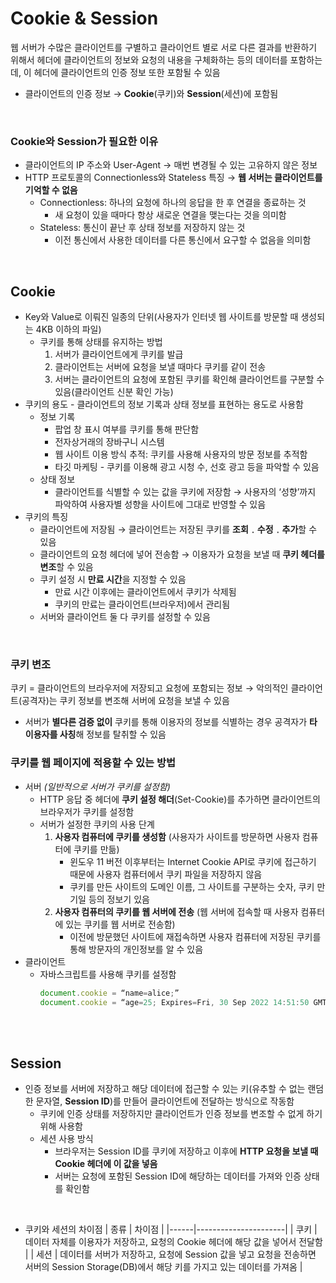 # Cookie & Session
웹 서버가 수많은 클라이언트를 구별하고 클라이언트 별로 서로 다른 결과를 반환하기 위해서 헤더에 클라이언트의 정보와 요청의 내용을 구체화하는 등의 데이터를 포함하는데, 이 헤더에 클라이언트의 인증 정보 또한 포함될 수 있음
* 클라이언트의 인증 정보 → **Cookie**(쿠키)와 **Session**(세션)에 포함됨

<br/>

### Cookie와 Session가 필요한 이유
* 클라이언트의 IP 주소와 User-Agent → 매번 변경될 수 있는 고유하지 않은 정보
* HTTP 프로토콜의 Connectionless와 Stateless 특징 → **웹 서버는 클라이언트를 기억할 수 없음**
	- Connectionless: 하나의 요청에 하나의 응답을 한 후 연결을 종료하는 것
		+ 새 요청이 있을 때마다 항상 새로운 연결을 맺는다는 것을 의미함
	- Stateless: 통신이 끝난 후 상태 정보를 저장하지 않는 것
		+ 이전 통신에서 사용한 데이터를 다른 통신에서 요구할 수 없음을 의미함

<br/>

## Cookie
* Key와 Value로 이뤄진 일종의 단위(사용자가 인터넷 웹 사이트를 방문할 때 생성되는 4KB 이하의 파일)
	- 쿠키를 통해 상태를 유지하는 방법
		1. 서버가 클라이언트에게 쿠키를 발급
		2. 클라이언트는 서버에 요청을 보낼 때마다 쿠키를 같이 전송
		3. 서버는 클라이언트의 요청에 포함된 쿠키를 확인해 클라이언트를 구분할 수 있음(클라이언트 신분 확인 가능)
* 쿠키의 용도 - 클라이언트의 정보 기록과 상태 정보를 표현하는 용도로 사용함
	- 정보 기록
		+ 팝업 창 표시 여부를 쿠키를 통해 판단함
		+ 전자상거래의 장바구니 시스템
		+ 웹 사이트 이용 방식 추적: 쿠키를 사용해 사용자의 방문 정보를 추적함
		+ 타깃 마케팅 - 쿠키를 이용해 광고 시청 수, 선호 광고 등을 파악할 수 있음
	- 상태 정보
		+ 클라이언트를 식별할 수 있는 값을 쿠키에 저장함 → 사용자의 ‘성향’까지 파악하여 사용자별 성향을 사이트에 그대로 반영할 수 있음
* 쿠키의 특징
	- 클라이언트에 저장됨 → 클라이언트는 저장된 쿠키를 **조회﹒수정﹒추가**할 수 있음
	- 클라이언트의 요청 헤더에 넣어 전송함 → 이용자가 요청을 보낼 때 **쿠키 헤더를 변조**할 수 있음
	- 쿠키 설정 시 **만료 시간**을 지정할 수 있음
		+ 만료 시간 이후에는 클라이언트에서 쿠키가 삭제됨
		+ 쿠키의 만료는 클라이언트(브라우저)에서 관리됨
	- 서버와 클라이언트 둘 다 쿠키를 설정할 수 있음

<br/>

### 쿠키 변조
쿠키 = 클라이언트의 브라우저에 저장되고 요청에 포함되는 정보 → 악의적인 클라이언트(공격자)는 쿠키 정보를 변조해 서버에 요청을 보낼 수 있음
* 서버가 **별다른 검증 없이** 쿠키를 통해 이용자의 정보를 식별하는 경우 공격자가 **타 이용자를 사칭**해 정보를 탈취할 수 있음

### 쿠키를 웹 페이지에 적용할 수 있는 방법
* 서버 *(일반적으로 서버가 쿠키를 설정함)*
	- HTTP 응답 중 헤더에 **쿠키 설정 해더**(Set-Cookie)를 추가하면 클라이언트의 브라우저가 쿠키를 설정함
	- 서버가 설정한 쿠키의 사용 단계
		1. **사용자 컴퓨터에 쿠키를 생성함** (사용자가 사이트를 방문하면 사용자 컴퓨터에 쿠키를 만듦)
			+ 윈도우 11 버전 이후부터는 Internet Cookie API로 쿠키에 접근하기 때문에 사용자 컴퓨터에서 쿠키 파일을 저장하지 않음
			+ 쿠키를 만든 사이트의 도메인 이름, 그 사이트를 구분하는 숫자, 쿠키 만기일 등의 정보기 있음
		2. **사용자 컴퓨터의 쿠키를 웹 서버에 전송** (웹 서버에 접속할 때 사용자 컴퓨터에 있는 쿠키를 웹 서버로 전송함)
			+ 이전에 방문했던 사이트에 재접속하면 사용자 컴퓨터에 저장된 쿠키를 통해 방문자의 개인정보를 알 수 있음 
* 클라이언트
	- 자바스크립트를 사용해 쿠키를 설정함
		```javascript
		document.cookie = “name=alice;”
		document.cookie = “age=25; Expires=Fri, 30 Sep 2022 14:51:50 GMT;”
		```

<br/><br/>

## Session
* 인증 정보를 서버에 저장하고 해당 데이터에 접근할 수 있는 키(유추할 수 없는 랜덤한 문자열, **Session ID**)를 만들어 클라이언트에 전달하는 방식으로 작동함
	- 쿠키에 인증 상태를 저장하지만 클라이언트가 인증 정보를 변조할 수 없게 하기 위해 사용함
	- 세션 사용 방식
		+ 브라우저는 Session ID를 쿠키에 저장하고 이후에 **HTTP 요청을 보낼 때 Cookie 헤더에 이 값을 넣음**
		+ 서버는 요청에 포함된 Session ID에 해당하는 데이터를 가져와 인증 상태를 확인함

<br/>

* 쿠키와 세션의 차이점
	| 종류 | 차이점 |
	|------|----------------------|
	| 쿠키 | 데이터 자체를 이용자가 저장하고, 요청의 Cookie 헤더에 해당 값을 넣어서 전달함 |
	| 세션 | 데이터를 서버가 저장하고, 요청에 Session 값을 넣고 요청을 전송하면 서버의 Session Storage(DB)에서 해당 키를 가지고 있는 데이터를 가져옴 |


